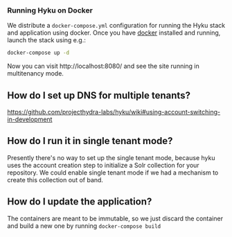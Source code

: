 ### Running Hyku on Docker

We distribute a `docker-compose.yml` configuration for running the Hyku stack and application using docker. Once you have [docker](https://docker.com) installed and running, launch the stack using e.g.:

```bash
docker-compose up -d
```

Now you can visit http://localhost:8080/ and see the site running in multitenancy mode.  

## How do I set up DNS for multiple tenants?

https://github.com/projecthydra-labs/hyku/wiki#using-account-switching-in-development

## How do I run it in single tenant mode?

Presently there's no way to set up the single tenant mode, because hyku uses the account creation step to initialize a Solr collection for your repository.  We could enable single tenant mode if we had a mechanism to create this collection out of band.

## How do I update the application?
The containers are meant to be immutable, so we just discard the container and build a new one by running `docker-compose build`
